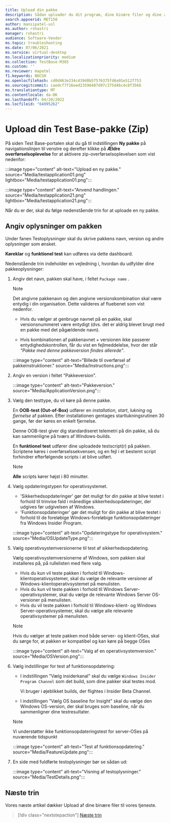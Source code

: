 ```yaml
---
title: Upload din pakke
description: Sådan uploader du dit program, dine binære filer og dine afhængigheder til testbasen
search.appverid: MET150
author: mansipatel-usl
ms.author: rshastri
manager: rshastri
audience: Software-Vendor
ms.topic: troubleshooting
ms.date: 07/06/2021
ms.service: virtual-desktop
ms.localizationpriority: medium
ms.collection: TestBase-M365
ms.custom: ''
ms.reviewer: mapatel
f1.keywords: NOCSH
ms.openlocfilehash: cd0d463e234c439d8b57576375fd6a91e512f753
ms.sourcegitcommit: caedcf7f16eed23596487d97c375d4bc4c8f3566
ms.translationtype: MT
ms.contentlocale: da-DK
ms.lasthandoff: 04/20/2022
ms.locfileid: "64995262"
---
```

# <a name="upload-your-test-base-package-zip"></a>Upload din Test Base-pakke (Zip) 

På siden Test Base-portalen skal du gå til indstillingen **Ny pakke** på navigationslinjen til venstre og derefter klikke på **Ældre overførselsoplevelse** for at aktivere zip-overførselsoplevelsen som vist nedenfor:

:::image type="content" alt-text="Upload en ny pakke." source="Media/testapplication01.png" lightbox="Media/testapplication01.png":::

:::image type="content" alt-text="Anvend handlingen." source="Media/testapplication21.png" lightbox="Media/testapplication21.png":::

Når du er der, skal du følge nedenstående trin for at uploade en ny pakke.

## <a name="enter-details-for-your-package"></a>Angiv oplysninger om pakken

Under fanen Testoplysninger skal du skrive pakkens navn, version og andre oplysninger som ønsket.

**Køreklar** og **funktionel test** kan udføres via dette dashboard.

Nedenstående trin indeholder en vejledning i, hvordan du udfylder dine pakkeoplysninger:

1. Angiv det navn, pakken skal have, i feltet `Package name` .

    > [!NOTE]
    > Det angivne pakkenavn og den angivne versionskombination skal være entydig i din organisation. Dette valideres af fluebenet som vist nedenfor.

    - Hvis du vælger at genbruge navnet på en pakke, skal versionsnummeret være entydigt (dvs. det er aldrig blevet brugt med en pakke med det pågældende navn).

    - Hvis kombinationen af pakkenavnet + versionen ikke passerer entydighedskontrollen, får du vist en fejlmeddelelse, hvor der står *"Pakke med denne pakkeversion findes allerede"*.

    :::image type="content" alt-text="Billede til overførsel af pakkeinstruktioner." source="Media/Instructions.png":::

2. Angiv en version i feltet "Pakkeversion".

    :::image type="content" alt-text="Pakkeversion." source="Media/ApplicationVersion.png":::

3. Vælg den testtype, du vil køre på denne pakke.

    En **OOB-test (Out-of-Box)** udfører en *installation*, *start*, *lukning* og *fjernelse* af pakken. Efter installationen gentages startlukningsrutinen 30 gange, før der køres en enkelt fjernelse.

    Denne OOB-test giver dig standardiseret telemetri på din pakke, så du kan sammenligne på tværs af Windows-builds.

    En **funktionel test** udfører dine uploadede testscript(r) på pakken. Scriptene køres i overførselssekvensen, og en fejl i et bestemt script forhindrer efterfølgende scripts i at blive udført.

    > [!NOTE]
    > **Alle** scripts kører højst i 80 minutter.

4. Vælg opdateringstypen for operativsystemet.

    - 'Sikkerhedsopdateringer' gør det muligt for din pakke at blive testet i forhold til trinvise fald i månedlige sikkerhedsopdateringer, der udgives før udgivelsen af Windows.
    - 'Funktionsopdateringer' gør det muligt for din pakke at blive testet i forhold til de foreløbige Windows-foreløbige funktionsopdateringer fra Windows Insider Program.
    <!---
    Change to the correct picture
    -->
    :::image type="content" alt-text="Opdateringstype for operativsystem." source="Media/OSUpdateType.png":::

5. Vælg operativsystemversionerne til test af sikkerhedsopdatering.

    Vælg operativsystemversionerne af Windows, som pakken skal installeres på, på rullelisten med flere valg.

    - Hvis du kun vil teste pakken i forhold til Windows-klientoperativsystemer, skal du vælge de relevante versioner af Windows-klientoperativsystemet på menulisten.
    - Hvis du kun vil teste pakken i forhold til Windows Server-operativsystemer, skal du vælge de relevante Windows Server OS-versioner på menulisten.
    - Hvis du vil teste pakken i forhold til Windows-klient- og Windows Server-operativsystemer, skal du vælge alle relevante operativsystemer på menulisten.

    > [!NOTE]
    > Hvis du vælger at teste pakken mod både server- og klient-OSes, skal du sørge for, at pakken er kompatibel og kan køre på begge OSes

    :::image type="content" alt-text="Valg af en operativsystemversion." source="Media/OSVersion.png":::
    <!---
    Change to the correct picture
    -->

6. Vælg indstillinger for test af funktionsopdatering:

    - I indstillingen "Vælg insiderkanal" skal du vælge `Windows Insider Program Channel` som det build, som dine pakker skal testes mod.

      Vi bruger i øjeblikket builds, der flightes i Insider Beta Channel.

    - I indstillingen "Vælg OS baseline for Insight" skal du vælge den Windows OS-version, der skal bruges som baseline, når du sammenligner dine testresultater.

    > [!NOTE]
    > Vi understøtter ikke funktionsopdateringstest for server-OSes på nuværende tidspunkt
    <!---
    Note to actual note format for markdown
    -->
    <!---
    Change to the correct picture
    -->
    :::image type="content" alt-text="Test af funktionsopdatering." source="Media/FeatureUpdate.png":::

7. En side med fuldførte testoplysninger bør se sådan ud:

    :::image type="content" alt-text="Visning af testoplysninger." source="Media/TestDetails.png":::

## <a name="next-steps"></a>Næste trin

Vores næste artikel dækker Upload af dine binære filer til vores tjeneste.

> [!div class="nextstepaction"]
> [Næste trin](binaries.md)

<!---
Add button for next page
-->
